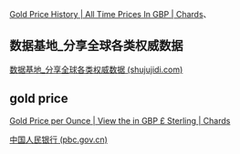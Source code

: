 [Gold Price History | All Time Prices In GBP | Chards](https://www.chards.co.uk/gold-price/gold-price-history)、


## 数据基地_分享全球各类权威数据
[数据基地_分享全球各类权威数据 (shujujidi.com)](https://www.shujujidi.com/)


## gold price
[Gold Price per Ounce | View the in GBP £ Sterling | Chards](https://www.chards.co.uk/gold-price/ounce/gbp/3-year)


[中国人民银行 (pbc.gov.cn)](http://www.pbc.gov.cn/)